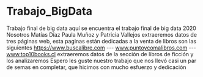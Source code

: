 # Trabajo_BigData
Trabajo final de big data 
aquí se encuentra el trabajo final de big data 2020 
Nosotros Matías Díaz Paula Muñoz y  Patricia Vallejos  extraeremos  datos de tres páginas web, esta paginas están  dedicadas a la venta de libros 
son las siguientes  https://www.buscalibre.com --- www.puntoycomalibros.com --- www.top10books.cl
extraeremos datos de la sección de libros de ficción y los analizaremos 
Espero les guste nuestro trabajo que nos llevó casi un par de semas  en completar, que hicimos con mucho esfuerzo y dedicación   
